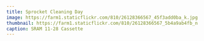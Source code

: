 ```yaml
---
title: Sprocket Cleaning Day
image: https://farm1.staticflickr.com/810/26128366567_45f3add0ba_k.jpg
thumbnail: https://farm1.staticflickr.com/810/26128366567_5b4a9ab4fb_n.jpg
caption: SRAM 11-28 Cassette
---
```


